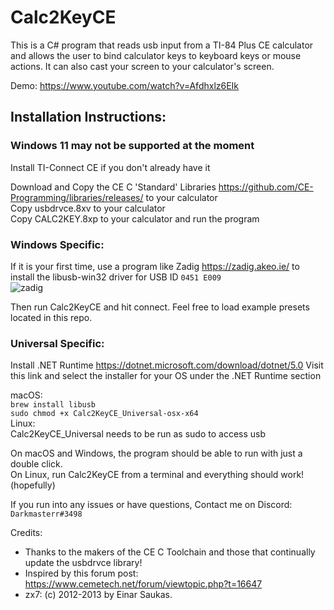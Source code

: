 # Calc2KeyCE

This is a C# program that reads usb input from a TI-84 Plus CE calculator and allows the user to bind calculator keys to keyboard keys or mouse actions. It can also cast your screen to your calculator's screen.

Demo:
https://www.youtube.com/watch?v=Afdhxlz6EIk

## Installation Instructions:
### Windows 11 may not be supported at the moment
Install TI-Connect CE if you don't already have it

Download and Copy the CE C 'Standard' Libraries https://github.com/CE-Programming/libraries/releases/ to your calculator <br/>
Copy usbdrvce.8xv to your calculator<br/>
Copy CALC2KEY.8xp to your calculator and run the program

### Windows Specific:

If it is your first time, use a program like Zadig https://zadig.akeo.ie/ to install the libusb-win32 driver for USB ID `0451 E009` <br>
![zadig](https://user-images.githubusercontent.com/21128448/118577897-d55f6e80-b750-11eb-9c48-049f8778a3a5.png)

Then run Calc2KeyCE and hit connect.
Feel free to load example presets located in this repo.

### Universal Specific:

Install .NET Runtime
https://dotnet.microsoft.com/download/dotnet/5.0
Visit this link and select the installer for your OS under the .NET Runtime section

macOS:<br/>
`brew install libusb`<br/>
`sudo chmod +x Calc2KeyCE_Universal-osx-x64`<br/>
Linux:<br/>
Calc2KeyCE_Universal needs to be run as sudo to access usb

On macOS and Windows, the program should be able to run with just a double click.<br/>
On Linux, run Calc2KeyCE from a terminal and everything should work! (hopefully)

If you run into any issues or have questions, Contact me on Discord: `Darkmasterr#3498`


Credits:
+ Thanks to the makers of the CE C Toolchain and those that continually update the usbdrvce library!
+ Inspired by this forum post: https://www.cemetech.net/forum/viewtopic.php?t=16647
+ zx7: (c) 2012-2013 by Einar Saukas.
